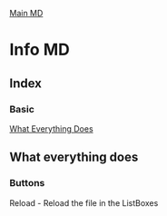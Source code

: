 [Main MD](https://github.com/CelestialDodo/RunAppsOnStartup/blob/main/README.md)

# Info MD #
## Index ##
### Basic ###
[What Everything Does](https://github.com/CelestialDodo/RunAppsOnStartup/blob/main/Info-Info.md)
## What everything does ##
### Buttons ###
Reload - Reload the file in the ListBoxes
